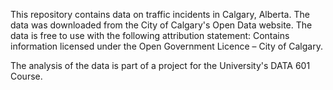 This repository contains data on traffic incidents in Calgary, Alberta. The data was downloaded from the City of Calgary's Open Data website.
The data is free to use with the following attribution statement: Contains information licensed under the Open Government Licence – City of Calgary.

The analysis of the data is part of a project for the University's DATA 601 Course.
